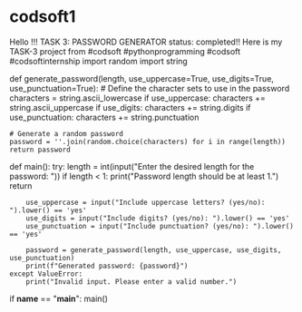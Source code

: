 # codsoft1
Hello !!! TASK 3: PASSWORD GENERATOR status: completed!! Here is my TASK-3 project from #codsoft #pythonprogramming #codsoft #codsoftinternship
import random
import string

def generate_password(length, use_uppercase=True, use_digits=True, use_punctuation=True):
    # Define the character sets to use in the password
    characters = string.ascii_lowercase
    if use_uppercase:
        characters += string.ascii_uppercase
    if use_digits:
        characters += string.digits
    if use_punctuation:
        characters += string.punctuation

    # Generate a random password
    password = ''.join(random.choice(characters) for i in range(length))
    return password

def main():
    try:
        length = int(input("Enter the desired length for the password: "))
        if length < 1:
            print("Password length should be at least 1.")
            return

        use_uppercase = input("Include uppercase letters? (yes/no): ").lower() == 'yes'
        use_digits = input("Include digits? (yes/no): ").lower() == 'yes'
        use_punctuation = input("Include punctuation? (yes/no): ").lower() == 'yes'

        password = generate_password(length, use_uppercase, use_digits, use_punctuation)
        print(f"Generated password: {password}")
    except ValueError:
        print("Invalid input. Please enter a valid number.")

if __name__ == "__main__":
    main()
